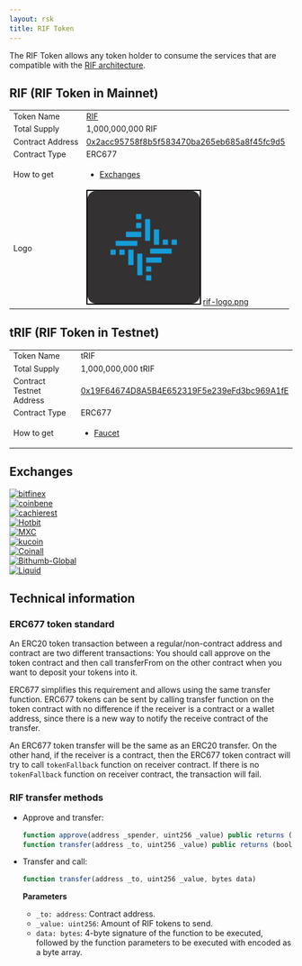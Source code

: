 ```yaml
---
layout: rsk
title: RIF Token
---
```


The RIF Token allows any token holder to consume the services that are compatible with the [RIF architecture](/rif/).

## RIF (RIF Token in Mainnet)

<table class="table">
  <tbody>
    <tr>
      <td scope="row">Token Name</td>
      <td><a href="https://coinmarketcap.com/currencies/rif-token/" target="_blank">RIF</a></td>
    </tr>
    <tr>
      <td scope="row">Total Supply</td>
      <td>1,000,000,000 RIF</td>
    </tr>
    <tr>
      <td scope="row">Contract Address</td>
      <td><a href="http://explorer.rsk.co/address/0x2acc95758f8b5f583470ba265eb685a8f45fc9d5" target="_blank">0x2acc95758f8b5f583470ba265eb685a8f45fc9d5</a></td>
    </tr>
    <tr>
      <td scope="row">Contract Type</td>
      <td>ERC677</td>
    </tr>
    <tr>
      <td scope="row">How to get</td>
      <td>
        <ul>
            <li><a href="#exchanges" target="_blank">Exchanges</a></li>
        </ul>
      </td>
    </tr>
    <tr>
      <td scope="row">Logo</td>
      <td>
        <img src="/assets/img/rif/rif-logo.png" style="border: 2px solid black; width: 200px; height: 200px; background: white;" />
        <a href="/assets/img/rif/rif-logo.png" target="_blank">rif-logo.png</a>
      </td>
    </tr>
  </tbody>
</table>

## tRIF (RIF Token in Testnet)

<table class="table">
  <tbody>
    <tr>
      <td scope="row">Token Name</td>
      <td>tRIF</td>
    </tr>
    <tr>
      <td scope="row">Total Supply</td>
      <td>1,000,000,000 tRIF</td>
    </tr>
    <tr>
      <td scope="row">Contract Testnet Address</td>
      <td><a href="http://explorer.testnet.rsk.co/address/0x19F64674D8A5B4E652319F5e239eFd3bc969A1fE" target="_blank">0x19F64674D8A5B4E652319F5e239eFd3bc969A1fE</a></td>
    </tr>
    <tr>
      <td scope="row">Contract Type</td>
      <td>ERC677</td>
    </tr>
    <tr>
      <td scope="row">How to get</td>
      <td>
        <ul>
            <li><a href="https://faucet.rifos.org/" target="_blank">Faucet</a></li>
        </ul>
      </td>
    </tr>
  </tbody>
</table>

## Exchanges

<div class="owl-carousel owl-theme">
  <div class="item" style="width: 275px;">
    <div class="item">
      <a href="https://www.bitfinex.com/" rel="nofollow noopener noreferrer" target="_blank">
        <img src="https://www.rifos.org/assets/img/exchanges/bitfinex-1.png" alt="bitfinex" class="img-fluid usecase-logo">
      </a>
    </div>
  </div>
  <div class="item" style="width: 275px;">
  <div class="item">
    <a href="https://www.coinbene.com/" rel="nofollow noopener noreferrer" target="_blank">
      <img src="https://www.rifos.org/assets/img/exchanges/coinbene-blue.png" alt="coinbene" class="img-fluid usecase-logo">
    </a>
    </div>
  </div>
  <div class="item" style="width: 275px;">
    <div class="item">
      <a href="https://www.cashierest.com/" rel="nofollow noopener noreferrer" target="_blank">
        <img src="https://www.rifos.org/assets/img/exchanges/cachierest.png" alt="cachierest" class="img-fluid usecase-logo">
      </a>
    </div>
  </div>
  <div class="item" style="width: 275px;">
    <div class="item">
      <a href="https://www.hotbit.io/" rel="nofollow noopener noreferrer" target="_blank">
        <img src="https://www.rifos.org/assets/img/exchanges/hotbit.png" alt="Hotbit" class="img-fluid usecase-logo">
      </a>
    </div>
  </div>
  <div class="item" style="width: 275px;">
    <div class="item">
      <a href="https://www.mxc.com/" rel="nofollow noopener noreferrer" target="_blank">
        <img src="https://www.rifos.org/assets/img/exchanges/MXC.png" alt="MXC" class="img-fluid usecase-logo">
      </a>
    </div>
  </div>
  <div class="item" style="width: 275px;">
    <div class="item">
      <a href="https://www.kucoin.com/" rel="nofollow noopener noreferrer" target="_blank">
        <img src="https://www.rifos.org/assets/img/exchanges/logo_kucoin.png" alt="kucoin" class="img-fluid usecase-logo">
      </a>
    </div>
  </div>
  <div class="item" style="width: 275px;">
    <div class="item">
      <a href="https://www.coinall.com/" rel="nofollow noopener noreferrer" target="_blank">
        <img src="https://www.rifos.org/assets/img/exchanges/logo_coinall.png" alt="Coinall" class="img-fluid usecase-logo">
      </a>
    </div>
  </div>
  <div class="item" style="width: 275px;">
    <div class="item">
      <a href="https://www.bithumb.pro/" rel="nofollow noopener noreferrer" target="_blank">
        <img src="https://www.rifos.org/assets/img/exchanges/Bithumb-Global-LOGO_black.png" alt="Bithumb-Global" class="img-fluid usecase-logo">
      </a>
    </div>
  </div>
  <div class="item" style="width: 275px;">
    <div class="item">
      <a href="https://www.liquid.com/buy-bitcoin/" rel="nofollow noopener noreferrer" target="_blank">
        <img src="https://www.rifos.org/assets/img/exchanges/LiquidLogo.jpg" alt="Liquid" class="img-fluid usecase-logo">
      </a>
    </div>
  </div>
</div>

## Technical information
### ERC677 token standard

An ERC20 token transaction between a regular/non-contract address and contract are two different transactions: You should call approve on the token contract and then call transferFrom on the other contract when you want to deposit your tokens into it.

ERC677 simplifies this requirement and allows using the same transfer function. ERC677 tokens can be sent by calling transfer function on the token contract with no difference if the receiver is a contract or a wallet address, since there is a new way to notify the receive contract of the transfer.

An ERC677 token transfer will be the same as an ERC20 transfer. On the other hand, if the receiver is a contract, then the ERC677 token contract will try to call `tokenFallback` function on receiver contract. If there is no `tokenFallback` function on receiver contract, the transaction will fail.

### RIF transfer methods

- Approve and transfer:
    ```js
    function approve(address _spender, uint256 _value) public returns (bool)
    function transfer(address _to, uint256 _value) public returns (bool)
    ```

- Transfer and call:
    ```js
    function transfer(address _to, uint256 _value, bytes data)
    ```

    **Parameters**
    - `_to: address`: Contract address.
    - `_value: uint256`: Amount of RIF tokens to send.
    - `data: bytes`: 4-byte signature of the function to be executed, followed by the function parameters to be executed with encoded as a byte array.
